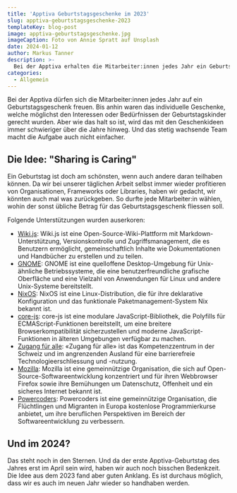 ```yaml
---
title: 'Apptiva Geburtstagsgeschenke im 2023'
slug: apptiva-geburtstagsgeschenke-2023
templateKey: blog-post
image: apptiva-geburtstagsgeschenke.jpg
imageCaption: Foto von Annie Spratt auf Unsplash
date: 2024-01-12
author: Markus Tanner
description: >-
  Bei der Apptiva erhalten die Mitarbeiter:innen jedes Jahr ein Geburtstagsgeschenk. Fürs Jahr 2023 haben wir uns mal was anderes einfallen lassen.
categories:
  - Allgemein
---
```


Bei der Apptiva dürfen sich die Mitarbeiter:innen jedes Jahr auf ein Geburtstagsgeschenk freuen. Bis anhin waren das individuelle Geschenke, welche möglichst den Interessen oder Bedürfnissen der Geburtstagskinder gerecht wurden. Aber wie das halt so ist, wird das mit den Geschenkideen immer schwieriger über die Jahre hinweg. Und das stetig wachsende Team macht die Aufgabe auch nicht einfacher.

## Die Idee: "Sharing is Caring"

Ein Geburtstag ist doch am schönsten, wenn auch andere daran teilhaben können. Da wir bei unserer täglichen Arbeit selbst immer wieder profitieren von Organisationen, Frameworks oder Libraries, haben wir gedacht, wir könnten auch mal was zurückgeben. So durfte jede Mitarbeiter:in wählen, wohin der sonst übliche Betrag für das Geburtstagsgeschenk fliessen soll.

Folgende Unterstützungen wurden auserkoren:

- [Wiki.js](https://js.wiki/): Wiki.js ist eine Open-Source-Wiki-Plattform mit Markdown-Unterstützung, Versionskontrolle und Zugriffsmanagement, die es Benutzern ermöglicht, gemeinschaftlich Inhalte wie Dokumentationen und Handbücher zu erstellen und zu teilen.
- [GNOME](https://www.gnome.org/): GNOME ist eine quelloffene Desktop-Umgebung für Unix-ähnliche Betriebssysteme, die eine benutzerfreundliche grafische Oberfläche und eine Vielzahl von Anwendungen für Linux und andere Unix-Systeme bereitstellt.
- [NixOS](https://nixos.org/): NixOS ist eine Linux-Distribution, die für ihre deklarative Konfiguration und das funktionale Paketmanagement-System Nix bekannt ist.
- [core-js](https://www.npmjs.com/package/core-js): core-js ist eine modulare JavaScript-Bibliothek, die Polyfills für ECMAScript-Funktionen bereitstellt, um eine breitere Browserkompatibilität sicherzustellen und moderne JavaScript-Funktionen in älteren Umgebungen verfügbar zu machen.
- [Zugang für alle](https://access-for-all.ch/): «Zugang für alle» ist das Kompetenzzentrum in der Schweiz und im angrenzenden Ausland für eine barrierefreie Technologieerschliessung und -nutzung.
- [Mozilla](https://www.mozilla.org/de/): Mozilla ist eine gemeinnützige Organisation, die sich auf Open-Source-Softwareentwicklung konzentriert und für ihren Webbrowser Firefox sowie ihre Bemühungen um Datenschutz, Offenheit und ein sicheres Internet bekannt ist.
- [Powercoders](https://powercoders.org/): Powercoders ist eine gemeinnützige Organisation, die Flüchtlingen und Migranten in Europa kostenlose Programmierkurse anbietet, um ihre beruflichen Perspektiven im Bereich der Softwareentwicklung zu verbessern.

## Und im 2024?

Das steht noch in den Sternen. Und da der erste Apptiva-Geburtstag des Jahres erst im April sein wird, haben wir auch noch bisschen Bedenkzeit. Die Idee aus dem 2023 fand aber guten Anklang. Es ist durchaus möglich, dass wir es auch im neuen Jahr wieder so handhaben werden.
